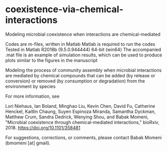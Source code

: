 # coexistence-via-chemical-interactions
Modeling microbial coexistence when interactions are chemical-mediated 

Codes are m-files, written in Matlab
Matlab is required to run the codes
Tested in Matlab R2018b (9.5.0.944444) 64-bit (win64)
The accompanied .mat file is an example of simulation results, which can be used to produce plots similar to the figures in the manuscript

Modeling the process of community assembly when microbial interactions are mediated by chemical compounds that can be added (by release or conversion) or removed (by consumption or degradation) from the environment by species

For more information, see

Lori Niehaus, Ian Boland, Minghao Liu, Kevin Chen, David Fu, Catherine Henckel, Kaitlin Chaung, Suyen Espinoza Miranda, Samantha Dyckman, Matthew Crum, Sandra Dedrick, Wenying Shou, and Babak Momeni, "Microbial coexistence through chemical-mediated interactions," bioRxiv, 2018. https://doi.org/10.1101/358481

For suggestions, corrections, or comments, please contact Babak Momeni (bmomeni [at] gmail).
